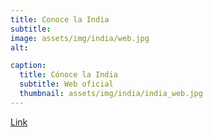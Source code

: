 ```yaml
---
title: Conoce la India
subtitle: 
image: assets/img/india/web.jpg
alt: 

caption:
  title: Cónoce la India
  subtitle: Web oficial
  thumbnail: assets/img/india/india_web.jpg
---
```


[Link](https://www.incredibleindia.org/content/incredible-india-v2/en.html)